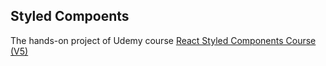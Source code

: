 ## Styled Compoents

The hands-on project of Udemy course [React Styled Components Course (V5)](https://www.udemy.com/course/styled-components-tutorial-and-project-course/)
